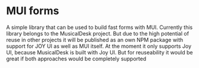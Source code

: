 # MUI forms

A simple library that can be used to build fast forms with MUI.
Currently this library belongs to the MusicalDesk project. But due to the high potential of reuse in other projects
it will be published as an own NPM package with support for JOY UI as well as MUI itself. At the moment it only supports Joy UI, because
MusicalDesk is built with Joy UI. But for reuseability it would be great if both approaches would be completely supported

